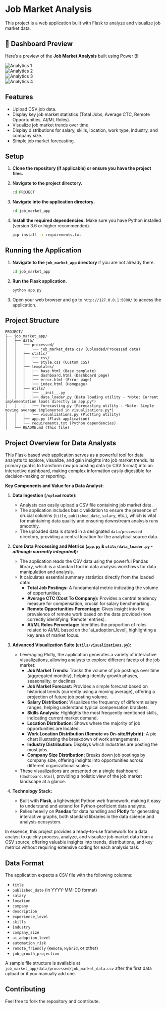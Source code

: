 # Job Market Analysis 

This project is a web application built with Flask to analyze and visualize job market data.

## 📸 Dashboard Preview

Here’s a preview of the **Job Market Analysis** built using Power BI:

![Analytics 1](https://github.com/Jaideep880/Job-Analysis-System/blob/main/Analytics%201.PNG?raw=true)  
![Analytics 2](https://github.com/Jaideep880/Job-Analysis-System/blob/main/Analytics%202.PNG?raw=true)  
![Analytics 3](https://github.com/Jaideep880/Job-Analysis-System/blob/main/Analytics%203.PNG?raw=true)  
![Analytics 4](https://github.com/Jaideep880/Job-Analysis-System/blob/main/Analytics%204.PNG?raw=true)

## Features

- Upload CSV job data.
- Display key job market statistics (Total Jobs, Average CTC, Remote Opportunities, AI/ML Roles).
- Visualize job market trends over time.
- Display distributions for salary, skills, location, work type, industry, and company size.
- Simple job market forecasting.

## Setup

1.  **Clone the repository (if applicable) or ensure you have the project files.**

2.  **Navigate to the project directory.**

    ```bash
    cd PROJECT
    ```

3.  **Navigate into the application directory.**

    ```bash
    cd job_market_app
    ```

4.  **Install the required dependencies.** Make sure you have Python installed (version 3.6 or higher recommended).

    ```bash
    pip install -r requirements.txt
    ```

## Running the Application

1.  **Navigate to the `job_market_app` directory** if you are not already there.

    ```bash
    cd job_market_app
    ```

2.  **Run the Flask application.**

    ```bash
    python app.py
    ```

3.  Open your web browser and go to `http://127.0.0.1:5000/` to access the application.

## Project Structure

```
PROJECT/
├── job_market_app/
│   ├── data/
│   │   └── processed/
│   │       └── job_market_data.csv (Uploaded/Processed data)
│   │   ├── static/
│   │   │   └── css/
│   │   │   └── style.css (Custom CSS)
│   │   ├── templates/
│   │   │   ├── base.html (Base template)
│   │   │   ├── dashboard.html (Dashboard page)
│   │   │   ├── error.html (Error page)
│   │   │   └── index.html (Homepage)
│   │   ├── utils/
│   │   │   ├── __init__.py
│   │   │   ├── data_loader.py (Data loading utility - *Note: Current implementation loads directly in app.py*)
│   │   │   ├── forecasting.py (Forecasting utility - *Note: Simple moving average implemented in visualizations.py*)
│   │   │   └── visualizations.py (Plotting utility)
│   │   ├── app.py (Flask application)
│   │   └── requirements.txt (Python dependencies)
│   └── README.md (This file)
```

## Project Overview for Data Analysts

This Flask-based web application serves as a powerful tool for data analysts to explore, visualize, and gain insights into job market trends. Its primary goal is to transform raw job posting data (in CSV format) into an interactive dashboard, making complex information easily digestible for decision-making or reporting.

**Key Components and Value for a Data Analyst:**

1.  **Data Ingestion (`/upload` route):**
    *   Analysts can easily upload a CSV file containing job market data.
    *   The application includes basic validation to ensure the presence of crucial columns (`title`, `published_date`, `salary`, etc.), which is vital for maintaining data quality and ensuring downstream analysis runs smoothly.
    *   The uploaded data is stored in a designated `data/processed` directory, providing a central location for the analytical source data.

2.  **Core Data Processing and Metrics (`app.py` & `utils/data_loader.py` - *although currently integrated*):**
    *   The application reads the CSV data using the powerful Pandas library, which is a standard tool in data analysis workflows for data manipulation and analysis.
    *   It calculates essential summary statistics directly from the loaded data:
        *   **Total Job Postings:** A fundamental metric indicating the volume of opportunities.
        *   **Average CTC (Cost To Company):** Provides a central tendency measure for compensation, crucial for salary benchmarking.
        *   **Remote Opportunities Percentage:** Gives insight into the prevalence of remote work based on the data provided (now correctly identifying 'Remote' entries).
        *   **AI/ML Roles Percentage:** Identifies the proportion of roles related to AI/ML based on the 'ai_adoption_level', highlighting a key area of market focus.

3.  **Advanced Visualization Suite (`utils/visualizations.py`):**
    *   Leveraging Plotly, the application generates a variety of interactive visualizations, allowing analysts to explore different facets of the job market:
        *   **Job Market Trends:** Tracks the volume of job postings over time (aggregated monthly), helping identify growth phases, seasonality, or declines.
        *   **Job Market Forecast:** Provides a simple forecast based on historical trends (currently using a moving average), offering a projection of future job posting volume.
        *   **Salary Distribution:** Visualizes the frequency of different salary ranges, helping understand typical compensation brackets.
        *   **Skills Analysis:** Highlights the most frequently mentioned skills, indicating current market demand.
        *   **Location Distribution:** Shows where the majority of job opportunities are located.
        *   **Work Location Distribution (Remote vs On-site/Hybrid):** A pie chart illustrating the breakdown of work arrangements.
        *   **Industry Distribution:** Displays which industries are posting the most jobs.
        *   **Company Size Distribution:** Breaks down job postings by company size, offering insights into opportunities across different organizational scales.
    *   These visualizations are presented on a single dashboard (`dashboard.html`), providing a holistic view of the job market landscape at a glance.

4.  **Technology Stack:**
    *   Built with **Flask**, a lightweight Python web framework, making it easy to understand and extend for Python-proficient data analysts.
    *   Relies heavily on **Pandas** for data handling and **Plotly** for generating interactive graphs, both standard libraries in the data science and analysis ecosystem.

In essence, this project provides a ready-to-use framework for a data analyst to quickly process, analyze, and visualize job market data from a CSV source, offering valuable insights into trends, distributions, and key metrics without requiring extensive coding for each analysis task.

## Data Format

The application expects a CSV file with the following columns:

- `title`
- `published_date` (in YYYY-MM-DD format)
- `salary`
- `location`
- `company`
- `description`
- `experience_level`
- `skills`
- `industry`
- `company_size`
- `ai_adoption_level`
- `automation_risk`
- `remote_friendly` (`Remote`, `Hybrid`, or other)
- `job_growth_projection`

A sample file structure is available at `job_market_app/data/processed/job_market_data.csv` after the first data upload or if you manually add one.

## Contributing

Feel free to fork the repository and contribute.


